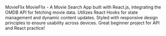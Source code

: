 MovieFlix
MovieFlix - A Movie Search App built with React.js, integrating the OMDB API for fetching movie data. Utilizes React Hooks for state management and dynamic content updates. Styled with responsive design principles to ensure usability across devices. Great beginner project for API and React practice!
